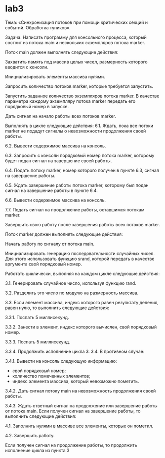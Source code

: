 # lab3
Тема: «Синхронизация потоков при помощи критических секций и событий. Обработка тупиков».

Задача. Написать программу для консольного процесса, который состоит из потока main и нескольких экземпляров потока marker.

Поток main должен выполнять следующие действия:

Захватить память под массив целых чисел, размерность которого вводится с консоли.

Инициализировать элементы массива нулями.

Запросить количество потоков marker, которые требуется запустить.

Запустить заданное количество экземпляров потока marker. В качестве параметра каждому экземпляру потока marker передать его порядковый номер в запуске.

Дать сигнал на начало работы всех потоков marker.

Выполнять в цикле следующие действия: 6.1. Ждать, пока все потоки marker не подадут сигналы о невозможности продолжения своей работы.

6.2. Вывести содержимое массива на консоль.

6.3. Запросить с консоли порядковый номер потока marker, которому будет подан сигнал на завершение своей работы.

6.4. Подать потоку marker, номер которого получен в пункте 6.3, сигнал на завершение работы.

6.5. Ждать завершение работы потока marker, которому был подан сигнал на завершение работы в пункте 6.4.

6.6. Вывести содержимое массива на консоль.

7.7. Подать сигнал на продолжение работы, оставшимся потокам marker.

Завершить свою работу после завершения работы всех потоков marker.

Поток marker должен выполнять следующие действия:

Начать работу по сигналу от потока main.

Инициализировать генерацию последовательности случайных чисел. Для этого использовать функцию srand, которой передать в качестве аргумента свой порядковый номер.

Работать циклически, выполняя на каждом цикле следующие действия:

3.1. Генерировать случайное число, используя функцию rand.

3.2. Разделить это число по модулю на размерность массива.

3.3. Если элемент массива, индекс которого равен результату деления, равен нулю, то выполнить следующие действия:

 3.3.1. Поспать 5 миллисекунд.

 3.3.2. Занести в элемент, индекс которого вычислен, свой порядковый номер.

 3.3.3. Поспать 5 миллисекунд.

 3.3.4. Продолжить исполнение цикла 3.
3.4. В противном случае:

 3.4.1. Вывести на консоль следующую информацию:
 - свой порядковый номер;
 - количество помеченных элементов;
 - индекс элемента массива, который невозможно пометить.

 3.4.2. Дать сигнал потоку main на невозможность продолжения своей работы.

 3.4.3. Ждать ответный сигнал на продолжение или завершение работы от потока 
 main.
Если получен сигнал на завершение работы, то выполнить следующие действия:

4.1. Заполнить нулями в массиве все элементы, которые он пометил.

4.2. Завершить работу.

Если получен сигнал на продолжение работы, то продолжить исполнение цикла из пункта 3
